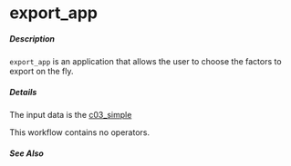 # export_app
 
##### Description

`export_app` is an application that allows the user to choose the factors to export on the fly.

##### Details

The input data is the [c03_simple](https://github.com/tercen/data_designs/tree/main/c03_simple)

This workflow contains no operators.

##### See Also
